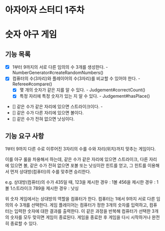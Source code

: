 # 아자아자 스터디 1주차

# 숫자 야구 게임

## 기능 목록

- [x] 1부터 9까지의 서로 다른 임의의 수 3개를 생성한다. - NumberGenerator#createRandomNumbers()
- [x] 컴퓨터의 수(3자리)와 플레이어의 수(3자리)를 비교할 수 있어야 한다. - Referee#compare()
  - [x] 몇 개의 숫자가 같은 지를 알 수 있다. - Judgement#correctCount()
  - [x] 특정 자리에 특정 숫자가 있는 지 알 수 있다. - Judgement#hasPlace()  
- [] 같은 수가 같은 자리에 있으면 스트라이크이다. - 
- [] 같은 수가 다른 자리에 있으면 볼이다. 
- [] 같은 수가 전혀 없으면 낫싱이다. 

## 기능 요구 사항

1부터 9까지 다른 수로 이루어진 3자리의 수를 수와 자리(위치)까지 맞추는 게임이다.

이를 야구 룰을 차용해서 하는데, 
같은 수가 같은 자리에 있으면 스트라이크, 다른 자리에 있으면 볼, 
같은 수가 전혀 없으면 포볼 또는 낫싱이란 힌트를 얻고, 
그 힌트를 이용해서 먼저 상대방(컴퓨터)의 수를 맞추면 승리한다.

e.g. 상대방(컴퓨터)의 수가 435일 때, 
123을 제시한 경우 : 1볼
456을 제시한 경우 : 1볼 1스트라이크
789을 제시한 경우 : 낫싱

위 숫자 게임에서는 상대방의 역할을 컴퓨터가 한다.
컴퓨터는 1에서 9까지 서로 다른 임의의 수 3개를 선택한다.
게임 플레이어는 컴퓨터가 정한 3개의 숫자를 입력하고, 컴퓨터는 입력한 숫자에 대한 결과를 출력한다.
이 같은 과정을 반복해 컴퓨터가 선택한 3개의 숫자를 모두 맞히면 게임이 종료된다.
게임을 종료한 후 게임을 다시 시작하거나 완전히 종료할 수 있다.